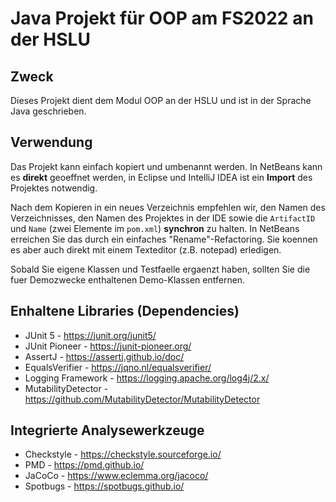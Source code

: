 # Java Projekt für OOP am FS2022 an der HSLU

## Zweck
Dieses Projekt dient dem Modul OOP an der HSLU und ist in der Sprache Java geschrieben.

## Verwendung
Das Projekt kann einfach kopiert und umbenannt werden. In NetBeans kann es 
**direkt** geoeffnet werden, in Eclipse und IntelliJ IDEA ist ein **Import** des
Projektes notwendig.

Nach dem Kopieren in ein neues Verzeichnis empfehlen wir, den Namen
des Verzeichnisses, den Namen des Projektes in der IDE sowie die 
`ArtifactID` und `Name` (zwei Elemente im `pom.xml`) **synchron** zu halten.
In NetBeans erreichen Sie das durch ein einfaches "Rename"-Refactoring. 
Sie koennen es aber auch direkt mit einem Texteditor (z.B. notepad) erledigen.

Sobald Sie eigene Klassen und Testfaelle ergaenzt haben, sollten Sie die
fuer Demozwecke enthaltenen Demo-Klassen entfernen.

## Enhaltene Libraries (Dependencies)
* JUnit 5 - https://junit.org/junit5/
* JUnit Pioneer - https://junit-pioneer.org/
* AssertJ - https://assertj.github.io/doc/
* EqualsVerifier - https://jqno.nl/equalsverifier/
* Logging Framework - https://logging.apache.org/log4j/2.x/
* MutabilityDetector - https://github.com/MutabilityDetector/MutabilityDetector

## Integrierte Analysewerkzeuge
* Checkstyle - https://checkstyle.sourceforge.io/
* PMD - https://pmd.github.io/
* JaCoCo - https://www.eclemma.org/jacoco/
* Spotbugs - https://spotbugs.github.io/
